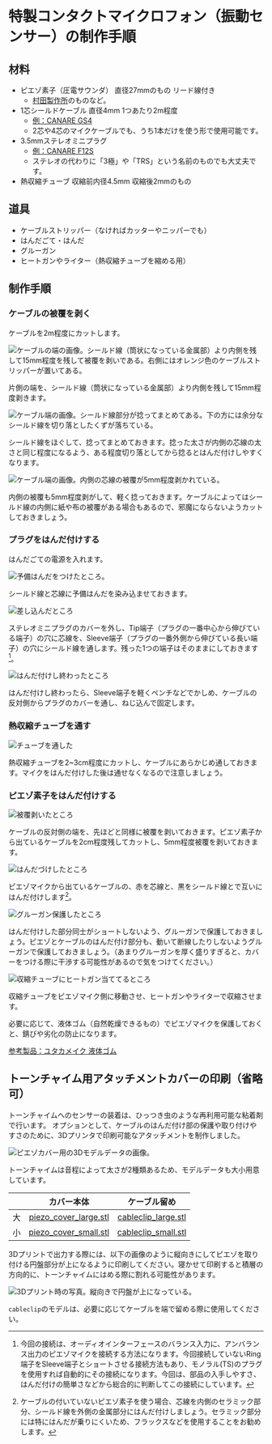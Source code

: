 # 特製コンタクトマイクロフォン（振動センサー）の制作手順

## 材料

- ピエゾ素子（圧電サウンダ） 直径27mmのもの リード線付き
    - [村田製作所](https://akizukidenshi.com/catalog/g/g113209/)のものなど。
- 1芯シールドケーブル 直径4mm 1つあたり2m程度
    - [例：CANARE GS4](https://www.soundhouse.co.jp/products/detail/item/167365/)
    - 2芯や4芯のマイクケーブルでも、うち1本だけを使う形で使用可能です。
- 3.5mmステレオミニプラグ
    - [例：CANARE F12S](https://www.soundhouse.co.jp/products/detail/item/310266/)
    - ステレオの代わりに「3極」や「TRS」という名前のものでも大丈夫です。
- 熱収縮チューブ 収縮前内径4.5mm 収縮後2mmのもの

## 道具

- ケーブルストリッパー（なければカッターやニッパーでも）
- はんだごて・はんだ
- グルーガン
- ヒートガンやライター（熱収縮チューブを縮める用）

## 制作手順

### ケーブルの被覆を剥く

ケーブルを2m程度にカットします。

![ケーブルの端の画像。シールド線（筒状になっている金属部）より内側を残して15mm程度を残して被覆を剥いである。右側にはオレンジ色のケーブルストリッパーが置いてある。](../../img/cable2.jpg)

片側の端を、シールド線（筒状になっている金属部）より内側を残して15mm程度剥きます。

![ケーブル端の画像。シールド線部分が捻ってまとめてある。下の方には余分なシールド線を切り落としたくずが落ちている。](../../img/cable3.jpg)

シールド線をほぐして、捻ってまとめておきます。捻った太さが内側の芯線の太さと同じ程度になるよう、ある程度切り落としてから捻るとはんだ付けしやすくなります。

![ケーブル端の画像。内側の芯線の被覆が5mm程度剥かれている。](../../img/cable4.jpg)

内側の被覆も5mm程度剥がして、軽く捻っておきます。ケーブルによってはシールド線の内側に紙や布の被覆がある場合もあるので、邪魔にならないようカットしておきましょう。


### プラグをはんだ付けする

はんだごての電源を入れます。

![予備はんだをつけたところ。]()

シールド線と芯線に予備はんだを染み込ませておきます。

![差し込んだところ]()

ステレオミニプラグのカバーを外し、Tip端子（プラグの一番中心から伸びている端子）の穴に芯線を、Sleeve端子（プラグの一番外側から伸びている長い端子）の穴にシールド線を通します。残った1つの端子はそのままにしておきます[^trs]。

![はんだ付けし終わったところ]()

はんだ付けし終わったら、Sleeve端子を軽くペンチなどでかしめ、ケーブルの反対側からプラグのカバーを通し、ねじ込んで固定します。

[^trs]: 今回の接続は、オーディオインターフェースのバランス入力に、アンバランス出力のピエゾマイクを接続する方法になります。今回接続していないRing端子をSleeve端子とショートさせる接続方法もあり、モノラル(TS)のプラグを使用すれば自動的にその接続になります。今回は、部品の入手しやすさ、はんだ付けの簡単さなどから総合的に判断してこの接続にしています。

### 熱収縮チューブを通す

![チューブを通した]()

熱収縮チューブを2~3cm程度にカットし、ケーブルにあらかじめ通しておきます。マイクをはんだ付けした後は通せなくなるので注意しましょう。

### ピエゾ素子をはんだ付けする

![被覆剥いたところ]()

ケーブルの反対側の端を、先ほどと同様に被覆を剥いておきます。ピエゾ素子から出ているケーブルを2cm程度残してカットし、5mm程度被覆を剥いておきます。

![はんだづけしたところ]()

ピエゾマイクから出ているケーブルの、赤を芯線と、黒をシールド線とで互いにはんだ付けします[^nocable]。

![グルーガン保護したところ]()

はんだ付けした部分同士がショートしないよう、グルーガンで保護しておきましょう。ピエゾとケーブルのはんだ付け部分も、動いて断線したりしないようグルーガンで保護しておきましょう。（あまりグルーガンを厚く盛りすぎると、カバーをつける際に干渉する可能性があるので気をつけてください。）

![収縮チューブにヒートガン当ててるところ]()

収縮チューブをピエゾマイク側に移動させ、ヒートガンやライターで収縮させます。

必要に応じて、液体ゴム（自然乾燥できるもの）でピエゾマイクを保護しておくと、錆びや劣化の防止になります。

[^nocable]: ケーブルの付いていないピエゾ素子を使う場合、芯線を内側のセラミック部分、シールド線を外側の金属部分にはんだ付けしましょう。セラミック部分には特にはんだが乗りにくいため、フラックスなどを使用することをお勧めします。

[参考製品：ユタカメイク 液体ゴム](https://yutakamake.co.jp/product/origin/origin05/1630)

## トーンチャイム用アタッチメントカバーの印刷（省略可）

トーンチャイムへのセンサーの装着は、ひっつき虫のような再利用可能な粘着剤で行います。
オプションとして、ケーブルのはんだ付け部の保護や取り付けやすさのために、3Dプリンタで印刷可能なアタッチメントを制作しました。

![ピエゾカバー用の3Dモデルデータの画像。](../../img/cover_3dmodel.png)

トーンチャイムは音程によって太さが2種類あるため、モデルデータも大小用意しています。

|     |カバー本体|ケーブル留め|
|:---:| :-----: |:------:|
|大|[piezo_cover_large.stl](../../3dmodels/piezo_cover_large.stl)|[cableclip_large.stl](../../3dmodels/cableclip_large.stl)|
|小|[piezo_cover_small.stl](../../3dmodels/piezo_cover_small.stl)|[cableclip_small.stl](../../3dmodels/cableclip_small.stl)|

3Dプリントで出力する際には、以下の画像のように縦向きにしてピエゾを取り付ける円盤部分が上になるように印刷してください。寝かせて印刷すると積層の方向的に、トーンチャイムにはめる際に割れる可能性があります。

![3Dプリント時の写真。縦向きで円盤が上になっている。](../../img/3dprint_image.jpg)

`cableclip`のモデルは、必要に応じてケーブルを端で留める際に使用してください。


